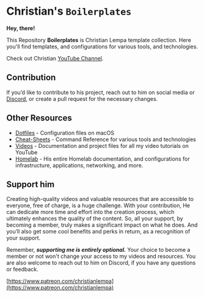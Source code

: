 # Christian's `Boilerplates`


**Hey, there!**

This Repository **Boilerplates** is Christian Lempa template collection. Here you'll find templates, and configurations for various tools, and technologies.

Check out Christian [YouTube Channel](https://www.youtube.com/@christianlempa).

## Contribution

If you’d like to contribute to his project, reach out to him on social media or [Discord](https://christianlempa.de/discord), or create a pull request for the necessary changes.

## Other Resources

- [Dotfiles](https://github.com/christianlempa/dotfiles) - Configuration files on macOS
- [Cheat-Sheets](https://github.com/christianlempa/cheat-sheets) - Command Reference for various tools and technologies
- [Videos](https://github.com/christianlempa/videos) - Documentation and project files for all my video tutorials on YouTube
- [Homelab](https://github.com/christianlempa/homelab) - His entire Homelab documentation, and configurations for infrastructure, applications, networking, and more.

## Support him

Creating high-quality videos and valuable resources that are accessible to everyone, free of charge, is a huge challenge. With your contribution, He can dedicate more time and effort into the creation process, which ultimately enhances the quality of the content. So, all your support, by becoming a member, truly makes a significant impact on what he does. And you’ll also get some cool benefits and perks in return, as a recognition of your support.

Remember, ***supporting me is entirely optional.*** Your choice to become a member or not won't change your access to my videos and resources. You are also welcome to reach out to him on Discord, if you have any questions or feedback.

[https://www.patreon.com/christianlempa](https://www.patreon.com/christianlempa)
